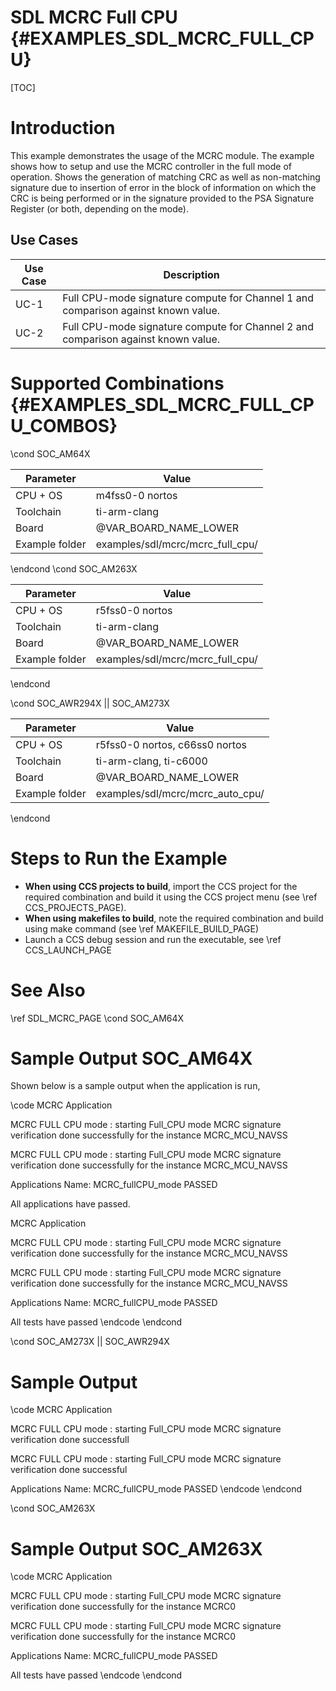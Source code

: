 # SDL MCRC Full CPU {#EXAMPLES_SDL_MCRC_FULL_CPU}

[TOC]

# Introduction

This example demonstrates the usage of the MCRC module. The example shows how to setup and use the MCRC controller in the full mode of operation.
Shows the generation of matching CRC as well as non-matching signature due to insertion of error in the block of information on which the CRC
is being performed or in the signature provided to the PSA Signature Register (or both, depending on the mode).

Use Cases
---------

 Use Case | Description
 ---------|------------
 UC-1     | Full CPU-mode signature compute for Channel 1 and comparison against known value.
 UC-2     | Full CPU-mode signature compute for Channel 2 and comparison against known value.

# Supported Combinations {#EXAMPLES_SDL_MCRC_FULL_CPU_COMBOS}

\cond SOC_AM64X

 Parameter      | Value
 ---------------|-----------
 CPU + OS       | m4fss0-0 nortos
 Toolchain      | ti-arm-clang
 Board          | @VAR_BOARD_NAME_LOWER
 Example folder | examples/sdl/mcrc/mcrc_full_cpu/

\endcond
\cond SOC_AM263X

 Parameter      | Value
 ---------------|-----------
 CPU + OS       | r5fss0-0 nortos
 Toolchain      | ti-arm-clang
 Board          | @VAR_BOARD_NAME_LOWER
 Example folder | examples/sdl/mcrc/mcrc_full_cpu/

\endcond

\cond SOC_AWR294X || SOC_AM273X

 Parameter      | Value
 ---------------|-----------
 CPU + OS       | r5fss0-0 nortos, c66ss0 nortos
 Toolchain      | ti-arm-clang, ti-c6000
 Board          | @VAR_BOARD_NAME_LOWER
 Example folder | examples/sdl/mcrc/mcrc_auto_cpu/

\endcond

# Steps to Run the Example

- **When using CCS projects to build**, import the CCS project for the required combination
  and build it using the CCS project menu (see \ref CCS_PROJECTS_PAGE).
- **When using makefiles to build**, note the required combination and build using
  make command (see \ref MAKEFILE_BUILD_PAGE)
- Launch a CCS debug session and run the executable, see \ref CCS_LAUNCH_PAGE

# See Also

\ref SDL_MCRC_PAGE
\cond SOC_AM64X
# Sample Output SOC_AM64X

Shown below is a sample output when the application is run,

\code
 MCRC Application

 MCRC FULL CPU mode : starting
 Full_CPU mode MCRC signature verification done successfully for the instance MCRC_MCU_NAVSS


 MCRC FULL CPU mode : starting
 Full_CPU mode MCRC signature verification done successfully for the instance MCRC_MCU_NAVSS

 Applications Name: MCRC_fullCPU_mode  PASSED

 All applications have passed.

 MCRC Application

 MCRC FULL CPU mode : starting
 Full_CPU mode MCRC signature verification done successfully for the instance MCRC_MCU_NAVSS


 MCRC FULL CPU mode : starting
 Full_CPU mode MCRC signature verification done successfully for the instance MCRC_MCU_NAVSS

 Applications Name: MCRC_fullCPU_mode  PASSED

 All tests have passed
\endcode
\endcond

\cond SOC_AM273X || SOC_AWR294X
# Sample Output
\code
 MCRC Application

 MCRC FULL CPU mode : starting
 Full_CPU mode MCRC signature verification done successfull


 MCRC FULL CPU mode : starting
 Full_CPU mode MCRC signature verification done successful

 Applications Name: MCRC_fullCPU_mode  PASSED
\endcode
\endcond

\cond SOC_AM263X
# Sample Output SOC_AM263X
\code
 MCRC Application

 MCRC FULL CPU mode : starting
 Full_CPU mode MCRC signature verification done successfully for the instance MCRC0


 MCRC FULL CPU mode : starting
 Full_CPU mode MCRC signature verification done successfully for the instance MCRC0

 Applications Name: MCRC_fullCPU_mode  PASSED

 All tests have passed
\endcode
\endcond
